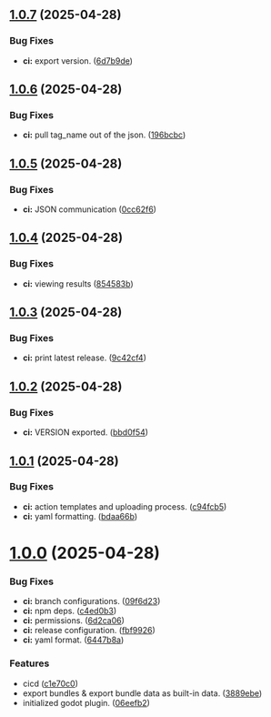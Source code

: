 ## [1.0.7](https://github.com/GDBuildSystem/GDBuildSystem/compare/v1.0.6...v1.0.7) (2025-04-28)


### Bug Fixes

* **ci:** export version. ([6d7b9de](https://github.com/GDBuildSystem/GDBuildSystem/commit/6d7b9de2635437e485d19642c0fceec99dcc92de))

## [1.0.6](https://github.com/GDBuildSystem/GDBuildSystem/compare/v1.0.5...v1.0.6) (2025-04-28)


### Bug Fixes

* **ci:** pull tag_name out of the json. ([196bcbc](https://github.com/GDBuildSystem/GDBuildSystem/commit/196bcbc2affb23bd8b2728a42c6678c5f1944fa9))

## [1.0.5](https://github.com/GDBuildSystem/GDBuildSystem/compare/v1.0.4...v1.0.5) (2025-04-28)


### Bug Fixes

* **ci:** JSON communication ([0cc62f6](https://github.com/GDBuildSystem/GDBuildSystem/commit/0cc62f69759c67079d3e3a419acb0cb42fb884c7))

## [1.0.4](https://github.com/GDBuildSystem/GDBuildSystem/compare/v1.0.3...v1.0.4) (2025-04-28)


### Bug Fixes

* **ci:** viewing results ([854583b](https://github.com/GDBuildSystem/GDBuildSystem/commit/854583be08400211317ae6c89447431ad7eb159e))

## [1.0.3](https://github.com/GDBuildSystem/GDBuildSystem/compare/v1.0.2...v1.0.3) (2025-04-28)


### Bug Fixes

* **ci:** print latest release. ([9c42cf4](https://github.com/GDBuildSystem/GDBuildSystem/commit/9c42cf4caaed85797accc6975d42e9fd2af57604))

## [1.0.2](https://github.com/GDBuildSystem/GDBuildSystem/compare/v1.0.1...v1.0.2) (2025-04-28)


### Bug Fixes

* **ci:** VERSION exported. ([bbd0f54](https://github.com/GDBuildSystem/GDBuildSystem/commit/bbd0f54503b8c704d255516b62d69898dfc488c4))

## [1.0.1](https://github.com/GDBuildSystem/GDBuildSystem/compare/v1.0.0...v1.0.1) (2025-04-28)


### Bug Fixes

* **ci:** action templates and uploading process. ([c94fcb5](https://github.com/GDBuildSystem/GDBuildSystem/commit/c94fcb54ae0f96d91d22971868d8f258e6439ce0))
* **ci:** yaml formatting. ([bdaa66b](https://github.com/GDBuildSystem/GDBuildSystem/commit/bdaa66bf5b8eaecc41613e5d0225e54915425ac6))

# [1.0.0](https://github.com/GDBuildSystem/GDBuildSystem/compare/...v1.0.0) (2025-04-28)


### Bug Fixes

* **ci:** branch configurations. ([09f6d23](https://github.com/GDBuildSystem/GDBuildSystem/commit/09f6d234554d1267debaf1397b2c17fcc373ea23))
* **ci:** npm deps. ([c4ed0b3](https://github.com/GDBuildSystem/GDBuildSystem/commit/c4ed0b3763239e2ec5a794038d3f4d29f0ad6621))
* **ci:** permissions. ([6d2ca06](https://github.com/GDBuildSystem/GDBuildSystem/commit/6d2ca06f633c29c2f74fcc07aeaa851a586436d7))
* **ci:** release configuration. ([fbf9926](https://github.com/GDBuildSystem/GDBuildSystem/commit/fbf9926821c929b99e440cd1586a4155050bd047))
* **ci:** yaml format. ([6447b8a](https://github.com/GDBuildSystem/GDBuildSystem/commit/6447b8a6ae955dd728f08c8b94a4a594aa7f23d6))


### Features

* cicd ([c1e70c0](https://github.com/GDBuildSystem/GDBuildSystem/commit/c1e70c0a9aef58f5de8453f5aa397e860a65e476))
* export bundles & export bundle data as built-in data. ([3889ebe](https://github.com/GDBuildSystem/GDBuildSystem/commit/3889ebedf7316497225ef9d7299716fd74fddf52))
* initialized godot plugin. ([06eefb2](https://github.com/GDBuildSystem/GDBuildSystem/commit/06eefb236a45c51dba5658c49e437ff70210f14c))
